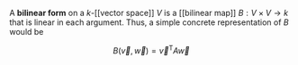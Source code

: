 A **bilinear form** on a $k$-[[vector space]] $V$ is a [[bilinear map]] $B: V \times V \to k$ that is linear in each argument. Thus, a simple concrete representation of $B$ would be

$$
B(\vec{v}, \vec{w}) = \vec{v}^\mathsf{T} A \vec{w}
$$